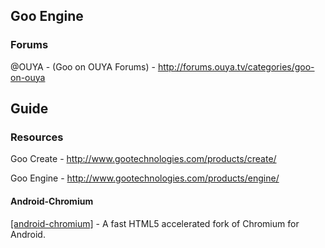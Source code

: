 ## Goo Engine

### Forums

@OUYA - (Goo on OUYA Forums) - http://forums.ouya.tv/categories/goo-on-ouya<br/>

## Guide

### Resources

Goo Create - http://www.gootechnologies.com/products/create/

Goo Engine - http://www.gootechnologies.com/products/engine/

#### Android-Chromium

<a target=_blank href="https://github.com/davisford/android-chromium">[android-chromium]</a> - A fast HTML5 accelerated fork of Chromium for Android.
